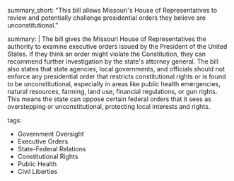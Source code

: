 summary_short: "This bill allows Missouri's House of Representatives to review and potentially challenge presidential orders they believe are unconstitutional."

summary: |
  The bill gives the Missouri House of Representatives the authority to examine executive orders issued by the President of the United States. If they think an order might violate the Constitution, they can recommend further investigation by the state's attorney general. The bill also states that state agencies, local governments, and officials should not enforce any presidential order that restricts constitutional rights or is found to be unconstitutional, especially in areas like public health emergencies, natural resources, farming, land use, financial regulations, or gun rights. This means the state can oppose certain federal orders that it sees as overstepping or unconstitutional, protecting local interests and rights.

tags:
  - Government Oversight
  - Executive Orders
  - State-Federal Relations
  - Constitutional Rights
  - Public Health
  - Civil Liberties

